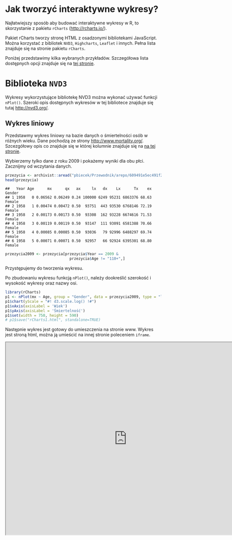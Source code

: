 # Jak tworzyć interaktywne wykresy?

Najłatwiejszy sposób aby budować interaktywne wykresy w R, to skorzystanie z pakietu `rCharts` (http://rcharts.io/).

Pakiet rCharts tworzy stronę HTML z osadzonymi bibliotekami JavaScript. Można korzystać z bibliotek `NVD3`, `Highcharts`, `Leaflet` i innych. Pełna lista znajduje się na stronie pakietu `rCharts`.

Poniżej przedstawimy kilka wybranych przykładów.
Szczegółowa lista dostępnych opcji znajduje się na [tej stronie](http://www.rpubs.com/dnchari/rcharts).

# Biblioteka `NVD3`

Wykresy wykorzystujące bibliotekę NVD3 można wykonać używać funkcji `nPlot()`. 
Szeroki opis dostępnych wykresów w tej bibliotece znajduje się tutaj http://nvd3.org/.

## Wykres liniowy

Przedstawmy wykres liniowy na bazie danych o śmiertelności osób w różnych wieku. 
Dane pochodzą ze strony http://www.mortality.org/. Szcezgółowy opis co znajduje się w której kolumnie znajduje się na [na tej stronie](http://www.mortality.org/Public/ExplanatoryNotes.php#CompleteDataSeries).


Wybierzemy tylko dane z roku 2009 i pokażemy wyniki dla obu płci.
Zacznijmy od wczytania danych.


```r
przezycia <- archivist::aread("pbiecek/Przewodnik/arepo/609491e5ec491f240cbeafe377743e21")  
head(przezycia)
```

```
##   Year Age      mx      qx   ax     lx   dx    Lx      Tx    ex Gender
## 1 1958   0 0.06562 0.06249 0.24 100000 6249 95231 6863376 68.63 Female
## 2 1958   1 0.00474 0.00472 0.50  93751  443 93530 6768146 72.19 Female
## 3 1958   2 0.00173 0.00173 0.50  93308  162 93228 6674616 71.53 Female
## 4 1958   3 0.00119 0.00119 0.50  93147  111 93091 6581388 70.66 Female
## 5 1958   4 0.00085 0.00085 0.50  93036   79 92996 6488297 69.74 Female
## 6 1958   5 0.00071 0.00071 0.50  92957   66 92924 6395301 68.80 Female
```

```r
przezycia2009 <- przezycia[przezycia$Year == 2009 &
                             przezycia$Age != "110+",]
```

Przystępujemy do tworzenia wykresu. 

Po zbudowaniu wykresu funkcją `nPlot()`, należy dookreślić szerokość i wysokość wykresy oraz nazwy osi. 


```r
library(rCharts)
p1 <- nPlot(mx ~ Age, group = "Gender", data = przezycia2009, type = "lineChart")
p1$chart(yScale = "#! d3.scale.log() !#")
p1$xAxis(axisLabel = 'Wiek')
p1$yAxis(axisLabel = 'Śmiertelność')
p1$set(width = 750, height = 590)
# p1$save("rCharts1.html", standalone=TRUE)
```

Następnie wykres jest gotowy do umieszczenia na stronie www. 
Wykres jest stroną html, można ją umieścić na innej stronie poleceniem `iframe`.

<iframe style="width:780px; height:620px" src="https://rawgit.com/pbiecek/Przewodnik/master/Wizualizacja/rCharts1.html">
<iframe>

## Wykres punktowy

Ta sama funkcja może być użyta do zbudowania wykresu punktowego. Wystarczy jako typ wskazać `type="scatterChart"`.

Na poniższym przykładzie pracujemy z danymi o współczynniku liczby zgonów i urodzin na 1000 mieszkańców w różnych krajach. 
Dodatkowo pokazane jest jak można modyfikować informację o etykiecie.


```r
library(SmarterPoland)
head(countries)
```

```
##               country birth.rate death.rate population continent
## 1         Afghanistan       34.1        7.7      30552      Asia
## 2             Albania       12.9        9.4       3173    Europe
## 3             Algeria       24.3        5.7      39208    Africa
## 4             Andorra        8.9        8.4         79    Europe
## 5              Angola       44.1       13.9      21472    Africa
## 6 Antigua and Barbuda       16.5        6.8         90  Americas
```

```r
p2 <- nPlot(death.rate ~ birth.rate, group = "continent", data = countries, type = "scatterChart")
p2$xAxis(axisLabel = 'Zgonów na 1000 osób')
p2$yAxis(axisLabel = 'Urodzin na 1000 osób')
p2$chart(tooltipContent = "#! function(key, x, y, e){ 
  return 'Kraj: ' + e.point.country 
} !#")
p2$set(width = 750, height = 590)
# p2$save("rCharts2.html", standalone=TRUE)
```

<iframe style="width:780px; height:620px" src="https://rawgit.com/pbiecek/Przewodnik/master/Wizualizacja/rCharts2.html">
<iframe>



```r
p1 = rPlot(death.rate ~ birth.rate, data = countries, color = 'continent', type = 'point')


library(tidyr)
eZycia <- przezycia %>%
  filter(Age == 0) %>%
  mutate(Year = as.character(Year)) %>%
  select(Year, Gender, ex) %>%
  spread(Gender, ex)
```

```
## Error in filter(., Age == 0): object 'Age' not found
```

```r
m1 = mPlot(x = 'Year', y = c('Female', 'Male'), type = 'Line',
  data = eZycia)
```

```
## Error in getLayer.default(...): object 'eZycia' not found
```

```r
m1$set(pointSize = 0, lineWidth = 1)
```

```
## Error in eval(expr, envir, enclos): object 'm1' not found
```

```r
m1
```

```
## Error in eval(expr, envir, enclos): object 'm1' not found
```

```r
#n general, any chart method chart.x(y) translates to n1$chart(x = y) in rCharts, with y being decorated with tags if required.
```
http://www.rpubs.com/dnchari/rcharts


